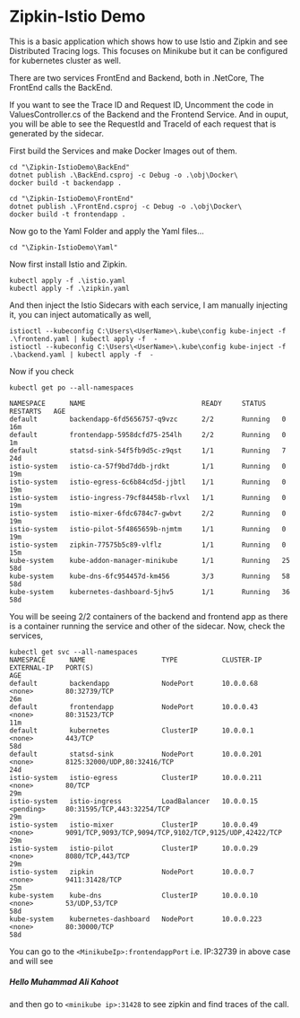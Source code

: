 # Zipkin-Istio Demo
This is a basic application which shows how to use Istio and Zipkin and see Distributed Tracing logs. This focuses on Minikube but it can be configured for kubernetes cluster as well.

There are two services FrontEnd and Backend, both in .NetCore, The FrontEnd calls the BackEnd. 

If you want to see the Trace ID and Request ID, Uncomment the code in ValuesController.cs of the Backend and the Frontend Service. And in ouput, you will be able to see the RequestId and TraceId of each request that is generated by the sidecar.

First build the Services and make Docker Images out of them. 
```
cd "\Zipkin-IstioDemo\BackEnd" 
dotnet publish .\BackEnd.csproj -c Debug -o .\obj\Docker\
docker build -t backendapp .

cd "\Zipkin-IstioDemo\FrontEnd" 
dotnet publish .\FrontEnd.csproj -c Debug -o .\obj\Docker\
docker build -t frontendapp .
```
Now go to the Yaml Folder and apply the Yaml files...

` cd "\Zipkin-IstioDemo\Yaml"  `

Now first install Istio and Zipkin.

```
kubectl apply -f .\istio.yaml
kubectl apply -f .\zipkin.yaml
```

And then inject the Istio Sidecars with each service, I am manually injecting it, you can inject automatically as well, 
```
istioctl --kubeconfig C:\Users\<UserName>\.kube\config kube-inject -f .\frontend.yaml | kubectl apply -f  -
istioctl --kubeconfig C:\Users\<UserName>\.kube\config kube-inject -f .\backend.yaml | kubectl apply -f  -
```

Now if you check 
```
kubectl get po --all-namespaces

NAMESPACE      NAME                             READY     STATUS    RESTARTS   AGE
default        backendapp-6fd5656757-q9vzc      2/2       Running   0          16m
default        frontendapp-5958dcfd75-254lh     2/2       Running   0          1m
default        statsd-sink-54f5fb9d5c-z9qst     1/1       Running   7          24d
istio-system   istio-ca-57f9bd7ddb-jrdkt        1/1       Running   0          19m
istio-system   istio-egress-6c6b84cd5d-jjbtl    1/1       Running   0          19m
istio-system   istio-ingress-79cf84458b-rlvxl   1/1       Running   0          19m
istio-system   istio-mixer-6fdc6784c7-gwbvt     2/2       Running   0          19m
istio-system   istio-pilot-5f4865659b-njmtm     1/1       Running   0          19m
istio-system   zipkin-77575b5c89-vlflz          1/1       Running   0          15m
kube-system    kube-addon-manager-minikube      1/1       Running   25         58d
kube-system    kube-dns-6fc954457d-km456        3/3       Running   58         58d
kube-system    kubernetes-dashboard-5jhv5       1/1       Running   36         58d
```
You will be seeing 2/2 containers of the backend and frontend app as there is a container running the service and other of the sidecar.
Now, check the services, 
```
kubectl get svc --all-namespaces
NAMESPACE      NAME                   TYPE           CLUSTER-IP   EXTERNAL-IP   PORT(S)                                                  AGE
default        backendapp             NodePort       10.0.0.68    <none>        80:32739/TCP                                             26m
default        frontendapp            NodePort       10.0.0.43    <none>        80:31523/TCP                                             11m
default        kubernetes             ClusterIP      10.0.0.1     <none>        443/TCP                                                  58d
default        statsd-sink            NodePort       10.0.0.201   <none>        8125:32000/UDP,80:32416/TCP                              24d
istio-system   istio-egress           ClusterIP      10.0.0.211   <none>        80/TCP                                                   29m
istio-system   istio-ingress          LoadBalancer   10.0.0.15    <pending>     80:31595/TCP,443:32254/TCP                               29m
istio-system   istio-mixer            ClusterIP      10.0.0.49    <none>        9091/TCP,9093/TCP,9094/TCP,9102/TCP,9125/UDP,42422/TCP   29m
istio-system   istio-pilot            ClusterIP      10.0.0.29    <none>        8080/TCP,443/TCP                                         29m
istio-system   zipkin                 NodePort       10.0.0.7     <none>        9411:31428/TCP                                           25m
kube-system    kube-dns               ClusterIP      10.0.0.10    <none>        53/UDP,53/TCP                                            58d
kube-system    kubernetes-dashboard   NodePort       10.0.0.223   <none>        80:30000/TCP                                             58d
```
You can go to the `<MinikubeIp>:frontendappPort` i.e. IP:32739 in above case and will see 
##### Hello Muhammad Ali Kahoot

and then go to `<minikube ip>:31428` to see zipkin and find traces of the call. 
